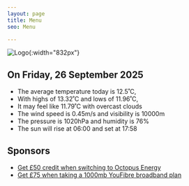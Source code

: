 ```yaml
---
layout: page
title: Menu
seo: Menu

---
```


![Logo](/images/logo.jpg){:width="832px"}

<!-- weather_marker starts -->
## On Friday, 26 September 2025

- The average temperature today is 12.5˚C,
- With highs of 13.32˚C and lows of 11.96˚C,
- It may feel like 11.79˚C with overcast clouds
- The wind speed is 0.45m/s and visibility is 10000m
- The pressure is 1020hPa and humidity is 76%
- The sun will rise at 06:00 and set at 17:58

<!-- weather_marker ends -->

## Sponsors

- [Get £50 credit when switching to Octopus Energy](https://bit.ly/3oD1nnS)
- [Get £75 when taking a 1000mb YouFibre broadband plan](https://aklam.io/91zWhU?)
